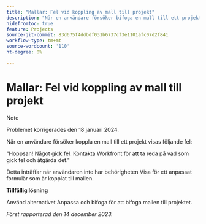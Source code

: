 ```yaml
---
title: "Mallar: Fel vid koppling av mall till projekt"
description: "När en användare försöker bifoga en mall till ett projekt visas ett felmeddelande. Det finns en lösning."
hidefromtoc: true
feature: Projects
source-git-commit: 83d675f4ddbdf031b6737cf3e1101afc07d2f841
workflow-type: tm+mt
source-wordcount: '110'
ht-degree: 0%

---
```



# Mallar: Fel vid koppling av mall till projekt

>[!NOTE]
>
>Problemet korrigerades den 18 januari 2024.

När en användare försöker koppla en mall till ett projekt visas följande fel:

&quot;Hoppsan! Något gick fel. Kontakta Workfront för att ta reda på vad som gick fel och åtgärda det.&quot;

Detta inträffar när användaren inte har behörigheten Visa för ett anpassat formulär som är kopplat till mallen.

**Tillfällig lösning**

Använd alternativet Anpassa och bifoga för att bifoga mallen till projektet.

_Först rapporterad den 14 december 2023._
